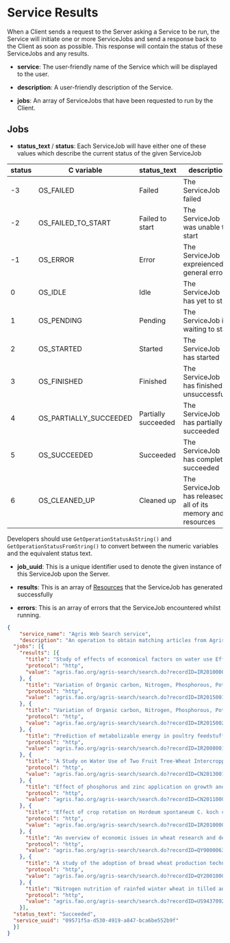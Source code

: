 ﻿# Service Results

When a Client sends a request to the Server asking a Service to be run, the Service will initiate one or more ServiceJobs and send a response back to the Client as soon as possible. This response will contain the status of these ServiceJobs and any results.


* **service**:
The user-friendly name of the Service which will be displayed to the user.

* **description**: 
A user-friendly description of the Service.

* **jobs**:
An array of ServiceJobs that have been requested to run by the Client.

## Jobs

* **status_text** / **status**: Each ServiceJob will have either one of these values which describe the current status of the given ServiceJob

 status | C variable | status_text | description
--- | --- | --- | ---
-3 | OS_FAILED | Failed | The ServiceJob failed
-2 | OS_FAILED_TO_START | Failed to start | The ServiceJob was unable to start
-1 | OS_ERROR | Error | The ServiceJob expreienced a general error
0 | OS_IDLE | Idle | The ServiceJob has yet to start
1 | OS_PENDING | Pending | The ServiceJob is waiting to start 
2 | OS_STARTED | Started | The ServiceJob has started
3 | OS_FINISHED | Finished | The ServiceJob has finished unsuccessfully
4 | OS_PARTIALLY_SUCCEEDED | Partially succeeded | The ServiceJob has partially succeeded
5 | OS_SUCCEEDED | Succeeded | The ServiceJob has completed succeeded
6 | OS_CLEANED_UP | Cleaned up | The ServiceJob has released all of its memory and resources

 Developers should use ```GetOperationStatusAsString()``` and 
 ```GetOperationStatusFromString()``` to convert between the numeric variables and the equivalent status text.

* **job_uuid**:
 This is a unique identifier used to denote the given instance of this ServiceJob upon the Server.
  
* **results**:
 This is an array of [Resources](schema#resource) that the ServiceJob has generated successfully
* **errors**:
 This is an array of errors that the ServiceJob encountered whilst running.


~~~.json
{
	"service_name": "Agris Web Search service",
	"description": "An operation to obtain matching articles from Agris",
  "jobs": [{
    "results": [{
      "title": "Study of effects of economical factors on water use Efficiency in irrigated cereals under farmers Condition in areas of lower KRB in Khuzestan province. [2009] ",
      "protocol": "http",
      "value": "agris.fao.org/agris-search/search.do?recordID=IR2010000398"
    }, {
      "title": "Variation of Organic carbon, Nitrogen, Phosphorous, Potassium, Iron, Zinc, Copper and Manganese in Soil in several Wheat Based Rotations. [2014] ",
      "protocol": "http",
      "value": "agris.fao.org/agris-search/search.do?recordID=IR2015001102"
    }, {
      "title": "Variation of Organic carbon, Nitrogen, Phosphorous, Potassium, Iron, Zinc, Copper and Manganese in Soil in several Wheat Based Rotations. [2014] ",
      "protocol": "http",
      "value": "agris.fao.org/agris-search/search.do?recordID=IR2015002210"
    }, {
      "title": "Prediction of metabolizable energy in poultry feedstuffs basis on their chemical composition [2007] ",
      "protocol": "http",
      "value": "agris.fao.org/agris-search/search.do?recordID=IR2008001320"
    }, {
      "title": "A Study on Water Use of Two Fruit Tree-Wheat Intercropping Systems in the Rocky Hilly Region of North China with Stable Carbon Isotope Technique [May.2012] ",
      "protocol": "http",
      "value": "agris.fao.org/agris-search/search.do?recordID=CN2013001081"
    }, {
      "title": "Effect of phosphorus and zinc application on growth and nutrients uptake and distribution of wheat and rye [Oct. 2010] ",
      "protocol": "http",
      "value": "agris.fao.org/agris-search/search.do?recordID=CN2011000332"
    }, {
      "title": "Effect of crop rotation on Hordeum spontaneum C. koch control in wheat fields of Fars province. [2006] ",
      "protocol": "http",
      "value": "agris.fao.org/agris-search/search.do?recordID=IR2010000168"
    }, {
      "title": "An overview of economic issues in wheat research and development in Sub-Saharan Africa [1990] ",
      "protocol": "http",
      "value": "agris.fao.org/agris-search/search.do?recordID=QY9000063"
    }, {
      "title": "A study of the adoption of bread wheat production technologies in Arsi Zone [2000] ",
      "protocol": "http",
      "value": "agris.fao.org/agris-search/search.do?recordID=QY2001000078"
    }, {
      "title": "Nitrogen nutrition of rainfed winter wheat in tilled and no-till sorghum and wheat residues [Jul-Aug 1993] ",
      "protocol": "http",
      "value": "agris.fao.org/agris-search/search.do?recordID=US9437092"
    }],
  "status_text": "Succeeded",
  "service_uuid": "09571f5a-d530-4919-a847-bca6be552b9f"
  }]
}
~~~

